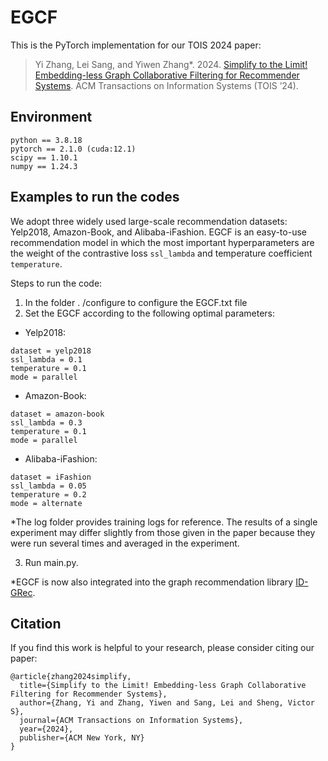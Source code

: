 # EGCF
This is the PyTorch implementation for our TOIS 2024 paper:
> Yi Zhang, Lei Sang, and Yiwen Zhang*. 2024. [Simplify to the Limit! Embedding-less Graph Collaborative Filtering for Recommender Systems](https://dl.acm.org/doi/10.1145/3701230). ACM Transactions on Information Systems (TOIS ’24).
> 
## Environment
```
python == 3.8.18
pytorch == 2.1.0 (cuda:12.1)
scipy == 1.10.1
numpy == 1.24.3
```

## Examples to run the codes
We adopt three widely used large-scale recommendation datasets: Yelp2018, Amazon-Book, and Alibaba-iFashion. EGCF is an easy-to-use recommendation model in which the most important hyperparameters are the weight of the contrastive loss `ssl_lambda` and temperature coefficient `temperature`.

Steps to run the code:
1. In the folder . /configure to configure the EGCF.txt file
2. Set the EGCF according to the following optimal parameters:

- Yelp2018:
```
dataset = yelp2018
ssl_lambda = 0.1
temperature = 0.1
mode = parallel
```
- Amazon-Book:
```
dataset = amazon-book
ssl_lambda = 0.3
temperature = 0.1
mode = parallel
```
- Alibaba-iFashion:
```
dataset = iFashion
ssl_lambda = 0.05
temperature = 0.2
mode = alternate
```

*The log folder provides training logs for reference. The results of a single experiment may differ slightly from those given in the paper because they were run several times and averaged in the experiment.

3. Run main.py.

*EGCF is now also integrated into the graph recommendation library [ID-GRec](https://github.com/BlueGhostYi/ID-GRec).

## Citation
If you find this work is helpful to your research, please consider citing our paper:
```
@article{zhang2024simplify,
  title={Simplify to the Limit! Embedding-less Graph Collaborative Filtering for Recommender Systems},
  author={Zhang, Yi and Zhang, Yiwen and Sang, Lei and Sheng, Victor S},
  journal={ACM Transactions on Information Systems},
  year={2024},
  publisher={ACM New York, NY}
}
```
